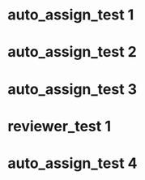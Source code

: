 # auto_assign_test 1
# auto_assign_test 2
# auto_assign_test 3
# reviewer_test 1
# auto_assign_test 4
